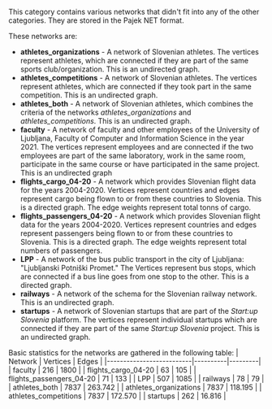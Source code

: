 This category contains various networks that didn't fit into any of the other categories. They are stored in the Pajek NET format.

These networks are:
- **athletes_organizations** - A network of Slovenian athletes. The vertices represent athletes, which are connected if they are part of the same sports club/organization. This is an undirected graph.
- **athletes_competitions** - A network of Slovenian athletes. The vertices represent athletes, which are connected if they took part in the same competition. This is an undirected graph.
- **athletes_both** - A network of Slovenian athletes, which combines the criteria of the networks *athletes_organizations* and *athletes_competitions*. This is an undirected graph.
- **faculty** - A network of faculty and other employees of the University of Ljubljana, Faculty of Computer and Information Science in the year 2021. The vertices represent employees and are connected if the two employees are part of the same laboratory, work in the same room, participate in the same course or have participated in the same project. This is an undirected graph
- **flights_cargo_04-20** - A network which provides Slovenian flight data for the years 2004-2020. Vertices represent countries and edges represent cargo being flown to or from these countries to Slovenia. This is a directed graph. The edge weights represent total tonns of cargo.
- **flights_passengers_04-20** - A network which provides Slovenian flight data for the years 2004-2020. Vertices represent countries and edges represent passengers being flown to or from these countries to Slovenia. This is a directed graph. The edge weights represent total numbers of passengers.
- **LPP** - A network of the bus public transport in the city of Ljubljana: "Ljubljanski Potniški Promet." The Vertices represent bus stops, which are connected if a bus line goes from one stop to the other. This is a directed graph.
- **railways** - A network of the schema for the Slovenian railway network. This is an undirected graph.
- **startups** - A network of Slovenian startups that are part of the *Start:up Slovenia* platform. The vertices represent individual startups which are connected if they are part of the same *Start:up Slovenia* project. This is an undirected graph.

Basic statistics for the networks are gathered in the following table:
| Network                  | Vertices | Edges   |
|--------------------------|----------|---------|
| faculty                  | 216      | 1800    |
| flights_cargo_04-20      | 63       | 105     |
| flights_passengers_04-20 | 71       | 133     |
| LPP                      | 507      | 1085    |
| railways                 | 78       | 79      |
| athletes_both            | 7837     | 263.742 |
| athletes_organizations   | 7837     | 118.195 |
| athletes_competitions    | 7837     | 172.570 |
| startups                 | 262      | 16.816  |

